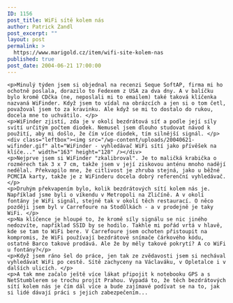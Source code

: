 ```yaml
---
ID: 1156
post_title: WiFi sítě kolem nás
author: Patrick Zandl
post_excerpt: ""
layout: post
permalink: >
  https://www.marigold.cz/item/wifi-site-kolem-nas
published: true
post_date: 2004-06-21 17:00:00
---
```

	<p>Minulý týden jsem si objednal na recenzi Seque SoftAP, firma mi ho ochotně poslala, dorazilo to Fedexem z USA za dva dny. A v balíčku bylo kromě CDčka (ne, neposlali mi to emailem) také taková klíčenka nazvaná WiFinder. Když jsem to vídal na obrázcích a jen si o tom četl, považoval jsem to za kravinku. Ale když se mi to dostalo do rukou, docela mne to uchvátilo. </p>
	<p>WiFinder zjistí, zda je v okolí bezdrátová síť a podle její síly svítí určitým počtem diodek. Nemusel jsem dlouho studovat návod k použití, aby mi došlo, že čím více diodek, tím silnější signál. </p>
	<div class="leftbox"><img src="/wp-content/uploads/20040621-wifinder.gif" alt="WiFinder - vyhledávač WiFi sítí jako přívěšek na klíče..." width="163" height="128" /></div>
	<p>Nejprve jsem si WiFinder "zkalibroval". Je to maličká krabička o rozměrech tak 3 x 7 cm, takže jsem v její ziskovou anténu mnoho nadějí nedělal. Překvapilo mne, že citlivost je zhruba stejná, jako u běžné PCMCIA karty, takže je z WiFinderu docela dobrý referenční vyhledávač. </p>
	<p>Druhým překvapením bylo, kolik bezdrátových sítí kolem nás je. Například jsme byli o víkendu v Metropoli na Zličíně. A v okolí fontány je WiFi signál, stejně tak v okolí těch restaurací. O něco později jsem byl v Carrefoure na Stodůlkách - a v prodejně je taky WiFi. </p>
	<p>Na klíčence je hloupé to, že kromě síly signálu se nic jiného nedozvíte, například SSID by se hodilo. Takhle mi pořád vrtá v hlavě, kde se tam to WiFi bere. V Carrefoure jsem ochoten přistoupit na kompromis, že WiFi používají bezdrátové snímače čárkového kódu, ostatně Barco takové prodává. Ale že by měly takové pokrytí? A co WiFi u fontány?</p>
	<p>Když jsem ráno šel do práce, jen tak ze zvědavosti jsem si nechával vyhledávat WiFi po cestě. Sítě zachyceny na Václaváku, v Opletalce i v dalších ulicích. </p>
	<p>A tak mne začalo ještě více lákat připojit k notebooku GPS a s NetStumblerem se trochu projít Prahou. Vypadá to, že těch bezdrátových sítí kolem nás je čím dál více a bude zajímavé podívat se na to, jak si lidé dávají práci s jejich zabezpečením...
</p>